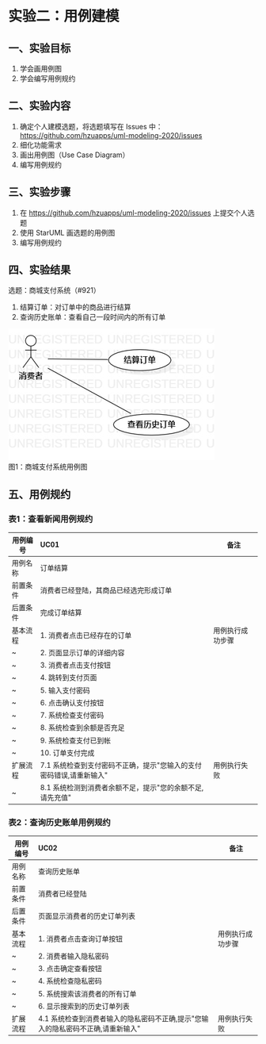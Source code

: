 ﻿# 实验二：用例建模
## 一、实验目标
1. 学会画用例图
2. 学会编写用例规约
## 二、实验内容
1. 确定个人建模选题，将选题填写在 Issues 中：
https://github.com/hzuapps/uml-modeling-2020/issues
2. 细化功能需求
3. 画出用例图（Use Case Diagram）
4. 编写用例规约
## 三、实验步骤
1. 在 https://github.com/hzuapps/uml-modeling-2020/issues 上提交个人选题
2. 使用 StarUML 画选题的用例图
3. 编写用例规约
## 四、实验结果
选题：商城支付系统（#921）
1. 结算订单：对订单中的商品进行结算
2. 查询历史账单：查看自己一段时间内的所有订单

![用例图](./UseCaseDiagram.jpg)  
图1：商城支付系统用例图

## 五、用例规约
### 表1：查看新闻用例规约  

用例编号  | UC01 | 备注  
-|:-|-  
用例名称  | 订单结算 |   
前置条件  | 消费者已经登陆，其商品已经选完形成订单 |    
后置条件  | 完成订单结算 |    
基本流程  | 1. 消费者点击已经存在的订单 |   用例执行成功步骤
~| 2. 页面显示订单的详细内容 |
~| 3. 消费者点击支付按钮 |
~| 4. 跳转到支付页面 |
~| 5. 输入支付密码  |
~| 6. 点击确认支付按钮
~| 7. 系统检查支付密码 |
~| 8. 系统检查到余额是否充足 |
~| 9. 系统检查支付已到帐 |
~| 10. 订单支付完成
扩展流程  | 7.1 系统检查到支付密码不正确，提示"您输入的支付密码错误,请重新输入" | 用例执行失败
~|  8.1 系统检测到消费者余额不足，提示"您的余额不足,请先充值" |

### 表2：查询历史账单用例规约  

用例编号  | UC02 | 备注  
-|:-|-  
用例名称  | 查询历史账单 |   
前置条件  | 消费者已经登陆 |    
后置条件  | 页面显示消费者的历史订单列表 |    
基本流程  | 1. 消费者点击查询订单按钮 |  用例执行成功步骤  
~| 2. 消费者输入隐私密码 |
~| 3. 点击确定查看按钮 |
~| 4. 系统检查隐私密码 |   
~| 5. 系统搜索该消费者的所有订单 |
~| 6. 显示搜索到的历史订单列表 |
扩展流程  | 4.1 系统检查到消费者输入的隐私密码不正确,提示"您输入的隐私密码不正确,请重新输入" | 用例执行失败
